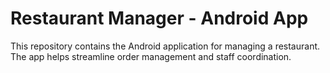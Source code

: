# Restaurant Manager - Android App

This repository contains the Android application for managing a restaurant. The app helps streamline order management and staff coordination.
